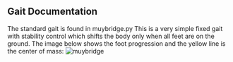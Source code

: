 ## Gait Documentation
The standard gait is found in muybridge.py This is a very simple fixed gait with stability control which shifts the body only when all feet are on the ground. The image below shows the foot progression and the yellow line is the center of mass:
![muybridge](https://raw.github.com/mikeferguson/smaldog/master/doc/controllers/muybridge_gait.png)
